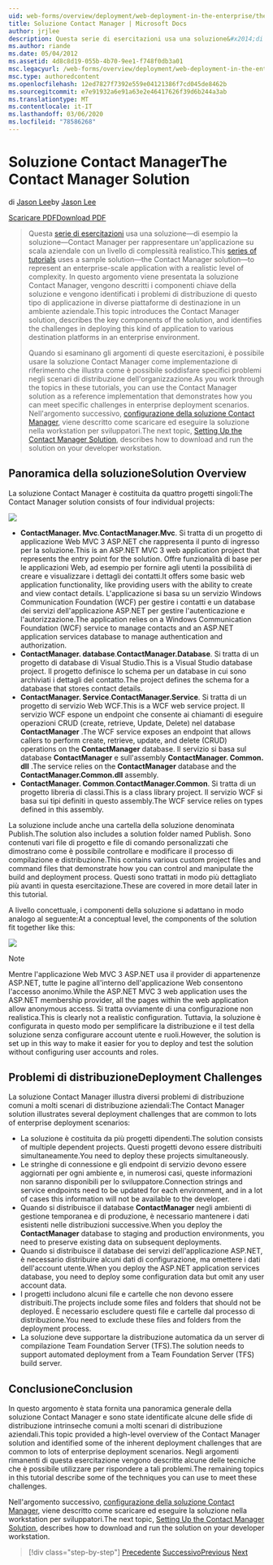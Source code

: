 ```yaml
---
uid: web-forms/overview/deployment/web-deployment-in-the-enterprise/the-contact-manager-solution
title: Soluzione Contact Manager | Microsoft Docs
author: jrjlee
description: Questa serie di esercitazioni usa una soluzione&#x2014;di esempio la soluzione&#x2014;Contact Manager per rappresentare un'applicazione a livello aziendale con un argine reale...
ms.author: riande
ms.date: 05/04/2012
ms.assetid: 4d8c8d19-055b-4b70-9ee1-f748f0db3a01
msc.legacyurl: /web-forms/overview/deployment/web-deployment-in-the-enterprise/the-contact-manager-solution
msc.type: authoredcontent
ms.openlocfilehash: 12ed7827f7392e559e04121386f7cd045de8462b
ms.sourcegitcommit: e7e91932a6e91a63e2e46417626f39d6b244a3ab
ms.translationtype: MT
ms.contentlocale: it-IT
ms.lasthandoff: 03/06/2020
ms.locfileid: "78586268"
---
```

# <a name="the-contact-manager-solution"></a><span data-ttu-id="438dc-103">Soluzione Contact Manager</span><span class="sxs-lookup"><span data-stu-id="438dc-103">The Contact Manager Solution</span></span>

<span data-ttu-id="438dc-104">di [Jason Lee](https://github.com/jrjlee)</span><span class="sxs-lookup"><span data-stu-id="438dc-104">by [Jason Lee](https://github.com/jrjlee)</span></span>

[<span data-ttu-id="438dc-105">Scaricare PDF</span><span class="sxs-lookup"><span data-stu-id="438dc-105">Download PDF</span></span>](https://msdnshared.blob.core.windows.net/media/MSDNBlogsFS/prod.evol.blogs.msdn.com/CommunityServer.Blogs.Components.WeblogFiles/00/00/00/63/56/8130.DeployingWebAppsInEnterpriseScenarios.pdf)

> <span data-ttu-id="438dc-106">Questa [serie di esercitazioni](web-deployment-in-the-enterprise.md) usa una soluzione&#x2014;di esempio la soluzione&#x2014;Contact Manager per rappresentare un'applicazione su scala aziendale con un livello di complessità realistico.</span><span class="sxs-lookup"><span data-stu-id="438dc-106">This [series of tutorials](web-deployment-in-the-enterprise.md) uses a sample solution&#x2014;the Contact Manager solution&#x2014;to represent an enterprise-scale application with a realistic level of complexity.</span></span> <span data-ttu-id="438dc-107">In questo argomento viene presentata la soluzione Contact Manager, vengono descritti i componenti chiave della soluzione e vengono identificati i problemi di distribuzione di questo tipo di applicazione in diverse piattaforme di destinazione in un ambiente aziendale.</span><span class="sxs-lookup"><span data-stu-id="438dc-107">This topic introduces the Contact Manager solution, describes the key components of the solution, and identifies the challenges in deploying this kind of application to various destination platforms in an enterprise environment.</span></span>
> 
> <span data-ttu-id="438dc-108">Quando si esaminano gli argomenti di queste esercitazioni, è possibile usare la soluzione Contact Manager come implementazione di riferimento che illustra come è possibile soddisfare specifici problemi negli scenari di distribuzione dell'organizzazione.</span><span class="sxs-lookup"><span data-stu-id="438dc-108">As you work through the topics in these tutorials, you can use the Contact Manager solution as a reference implementation that demonstrates how you can meet specific challenges in enterprise deployment scenarios.</span></span> <span data-ttu-id="438dc-109">Nell'argomento successivo, [configurazione della soluzione Contact Manager](setting-up-the-contact-manager-solution.md), viene descritto come scaricare ed eseguire la soluzione nella workstation per sviluppatori.</span><span class="sxs-lookup"><span data-stu-id="438dc-109">The next topic, [Setting Up the Contact Manager Solution](setting-up-the-contact-manager-solution.md), describes how to download and run the solution on your developer workstation.</span></span>

## <a name="solution-overview"></a><span data-ttu-id="438dc-110">Panoramica della soluzione</span><span class="sxs-lookup"><span data-stu-id="438dc-110">Solution Overview</span></span>

<span data-ttu-id="438dc-111">La soluzione Contact Manager è costituita da quattro progetti singoli:</span><span class="sxs-lookup"><span data-stu-id="438dc-111">The Contact Manager solution consists of four individual projects:</span></span>

![](the-contact-manager-solution/_static/image1.png)

- <span data-ttu-id="438dc-112">**ContactManager. Mvc**.</span><span class="sxs-lookup"><span data-stu-id="438dc-112">**ContactManager.Mvc**.</span></span> <span data-ttu-id="438dc-113">Si tratta di un progetto di applicazione Web MVC 3 ASP.NET che rappresenta il punto di ingresso per la soluzione.</span><span class="sxs-lookup"><span data-stu-id="438dc-113">This is an ASP.NET MVC 3 web application project that represents the entry point for the solution.</span></span> <span data-ttu-id="438dc-114">Offre funzionalità di base per le applicazioni Web, ad esempio per fornire agli utenti la possibilità di creare e visualizzare i dettagli dei contatti.</span><span class="sxs-lookup"><span data-stu-id="438dc-114">It offers some basic web application functionality, like providing users with the ability to create and view contact details.</span></span> <span data-ttu-id="438dc-115">L'applicazione si basa su un servizio Windows Communication Foundation (WCF) per gestire i contatti e un database dei servizi dell'applicazione ASP.NET per gestire l'autenticazione e l'autorizzazione.</span><span class="sxs-lookup"><span data-stu-id="438dc-115">The application relies on a Windows Communication Foundation (WCF) service to manage contacts and an ASP.NET application services database to manage authentication and authorization.</span></span>
- <span data-ttu-id="438dc-116">**ContactManager. database**.</span><span class="sxs-lookup"><span data-stu-id="438dc-116">**ContactManager.Database**.</span></span> <span data-ttu-id="438dc-117">Si tratta di un progetto di database di Visual Studio.</span><span class="sxs-lookup"><span data-stu-id="438dc-117">This is a Visual Studio database project.</span></span> <span data-ttu-id="438dc-118">Il progetto definisce lo schema per un database in cui sono archiviati i dettagli del contatto.</span><span class="sxs-lookup"><span data-stu-id="438dc-118">The project defines the schema for a database that stores contact details.</span></span>
- <span data-ttu-id="438dc-119">**ContactManager. Service**.</span><span class="sxs-lookup"><span data-stu-id="438dc-119">**ContactManager.Service**.</span></span> <span data-ttu-id="438dc-120">Si tratta di un progetto di servizio Web WCF.</span><span class="sxs-lookup"><span data-stu-id="438dc-120">This is a WCF web service project.</span></span> <span data-ttu-id="438dc-121">Il servizio WCF espone un endpoint che consente ai chiamanti di eseguire operazioni CRUD (create, retrieve, Update, Delete) nel database **ContactManager** .</span><span class="sxs-lookup"><span data-stu-id="438dc-121">The WCF service exposes an endpoint that allows callers to perform create, retrieve, update, and delete (CRUD) operations on the **ContactManager** database.</span></span> <span data-ttu-id="438dc-122">Il servizio si basa sul database **ContactManager** e sull'assembly **ContactManager. Common. dll** .</span><span class="sxs-lookup"><span data-stu-id="438dc-122">The service relies on the **ContactManager** database and the **ContactManager.Common.dll** assembly.</span></span>
- <span data-ttu-id="438dc-123">**ContactManager. Common**.</span><span class="sxs-lookup"><span data-stu-id="438dc-123">**ContactManager.Common**.</span></span> <span data-ttu-id="438dc-124">Si tratta di un progetto libreria di classi.</span><span class="sxs-lookup"><span data-stu-id="438dc-124">This is a class library project.</span></span> <span data-ttu-id="438dc-125">Il servizio WCF si basa sui tipi definiti in questo assembly.</span><span class="sxs-lookup"><span data-stu-id="438dc-125">The WCF service relies on types defined in this assembly.</span></span>

<span data-ttu-id="438dc-126">La soluzione include anche una cartella della soluzione denominata Publish.</span><span class="sxs-lookup"><span data-stu-id="438dc-126">The solution also includes a solution folder named Publish.</span></span> <span data-ttu-id="438dc-127">Sono contenuti vari file di progetto e file di comando personalizzati che dimostrano come è possibile controllare e modificare il processo di compilazione e distribuzione.</span><span class="sxs-lookup"><span data-stu-id="438dc-127">This contains various custom project files and command files that demonstrate how you can control and manipulate the build and deployment process.</span></span> <span data-ttu-id="438dc-128">Questi sono trattati in modo più dettagliato più avanti in questa esercitazione.</span><span class="sxs-lookup"><span data-stu-id="438dc-128">These are covered in more detail later in this tutorial.</span></span>

<span data-ttu-id="438dc-129">A livello concettuale, i componenti della soluzione si adattano in modo analogo al seguente:</span><span class="sxs-lookup"><span data-stu-id="438dc-129">At a conceptual level, the components of the solution fit together like this:</span></span>

![](the-contact-manager-solution/_static/image2.png)

> [!NOTE]
> <span data-ttu-id="438dc-130">Mentre l'applicazione Web MVC 3 ASP.NET usa il provider di appartenenze ASP.NET, tutte le pagine all'interno dell'applicazione Web consentono l'accesso anonimo.</span><span class="sxs-lookup"><span data-stu-id="438dc-130">While the ASP.NET MVC 3 web application uses the ASP.NET membership provider, all the pages within the web application allow anonymous access.</span></span> <span data-ttu-id="438dc-131">Si tratta ovviamente di una configurazione non realistica.</span><span class="sxs-lookup"><span data-stu-id="438dc-131">This is clearly not a realistic configuration.</span></span> <span data-ttu-id="438dc-132">Tuttavia, la soluzione è configurata in questo modo per semplificare la distribuzione e il test della soluzione senza configurare account utente e ruoli.</span><span class="sxs-lookup"><span data-stu-id="438dc-132">However, the solution is set up in this way to make it easier for you to deploy and test the solution without configuring user accounts and roles.</span></span>

## <a name="deployment-challenges"></a><span data-ttu-id="438dc-133">Problemi di distribuzione</span><span class="sxs-lookup"><span data-stu-id="438dc-133">Deployment Challenges</span></span>

<span data-ttu-id="438dc-134">La soluzione Contact Manager illustra diversi problemi di distribuzione comuni a molti scenari di distribuzione aziendali:</span><span class="sxs-lookup"><span data-stu-id="438dc-134">The Contact Manager solution illustrates several deployment challenges that are common to lots of enterprise deployment scenarios:</span></span>

- <span data-ttu-id="438dc-135">La soluzione è costituita da più progetti dipendenti.</span><span class="sxs-lookup"><span data-stu-id="438dc-135">The solution consists of multiple dependent projects.</span></span> <span data-ttu-id="438dc-136">Questi progetti devono essere distribuiti simultaneamente.</span><span class="sxs-lookup"><span data-stu-id="438dc-136">You need to deploy these projects simultaneously.</span></span>
- <span data-ttu-id="438dc-137">Le stringhe di connessione e gli endpoint di servizio devono essere aggiornati per ogni ambiente e, in numerosi casi, queste informazioni non saranno disponibili per lo sviluppatore.</span><span class="sxs-lookup"><span data-stu-id="438dc-137">Connection strings and service endpoints need to be updated for each environment, and in a lot of cases this information will not be available to the developer.</span></span>
- <span data-ttu-id="438dc-138">Quando si distribuisce il database **ContactManager** negli ambienti di gestione temporanea e di produzione, è necessario mantenere i dati esistenti nelle distribuzioni successive.</span><span class="sxs-lookup"><span data-stu-id="438dc-138">When you deploy the **ContactManager** database to staging and production environments, you need to preserve existing data on subsequent deployments.</span></span>
- <span data-ttu-id="438dc-139">Quando si distribuisce il database dei servizi dell'applicazione ASP.NET, è necessario distribuire alcuni dati di configurazione, ma omettere i dati dell'account utente.</span><span class="sxs-lookup"><span data-stu-id="438dc-139">When you deploy the ASP.NET application services database, you need to deploy some configuration data but omit any user account data.</span></span>
- <span data-ttu-id="438dc-140">I progetti includono alcuni file e cartelle che non devono essere distribuiti.</span><span class="sxs-lookup"><span data-stu-id="438dc-140">The projects include some files and folders that should not be deployed.</span></span> <span data-ttu-id="438dc-141">È necessario escludere questi file e cartelle dal processo di distribuzione.</span><span class="sxs-lookup"><span data-stu-id="438dc-141">You need to exclude these files and folders from the deployment process.</span></span>
- <span data-ttu-id="438dc-142">La soluzione deve supportare la distribuzione automatica da un server di compilazione Team Foundation Server (TFS).</span><span class="sxs-lookup"><span data-stu-id="438dc-142">The solution needs to support automated deployment from a Team Foundation Server (TFS) build server.</span></span>

## <a name="conclusion"></a><span data-ttu-id="438dc-143">Conclusione</span><span class="sxs-lookup"><span data-stu-id="438dc-143">Conclusion</span></span>

<span data-ttu-id="438dc-144">In questo argomento è stata fornita una panoramica generale della soluzione Contact Manager e sono state identificate alcune delle sfide di distribuzione intrinseche comuni a molti scenari di distribuzione aziendali.</span><span class="sxs-lookup"><span data-stu-id="438dc-144">This topic provided a high-level overview of the Contact Manager solution and identified some of the inherent deployment challenges that are common to lots of enterprise deployment scenarios.</span></span> <span data-ttu-id="438dc-145">Negli argomenti rimanenti di questa esercitazione vengono descritte alcune delle tecniche che è possibile utilizzare per rispondere a tali problemi.</span><span class="sxs-lookup"><span data-stu-id="438dc-145">The remaining topics in this tutorial describe some of the techniques you can use to meet these challenges.</span></span>

<span data-ttu-id="438dc-146">Nell'argomento successivo, [configurazione della soluzione Contact Manager](setting-up-the-contact-manager-solution.md), viene descritto come scaricare ed eseguire la soluzione nella workstation per sviluppatori.</span><span class="sxs-lookup"><span data-stu-id="438dc-146">The next topic, [Setting Up the Contact Manager Solution](setting-up-the-contact-manager-solution.md), describes how to download and run the solution on your developer workstation.</span></span>

> [!div class="step-by-step"]
> <span data-ttu-id="438dc-147">[Precedente](web-deployment-in-the-enterprise.md)
> [Successivo](setting-up-the-contact-manager-solution.md)</span><span class="sxs-lookup"><span data-stu-id="438dc-147">[Previous](web-deployment-in-the-enterprise.md)
[Next](setting-up-the-contact-manager-solution.md)</span></span>
